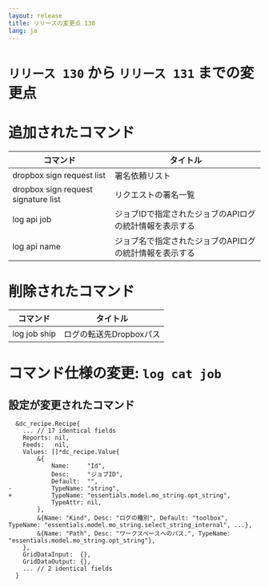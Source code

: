 ```yaml
---
layout: release
title: リリースの変更点 130
lang: ja
---
```


# `リリース 130` から `リリース 131` までの変更点

# 追加されたコマンド


| コマンド                            | タイトル                                                |
|-------------------------------------|---------------------------------------------------------|
| dropbox sign request list           | 署名依頼リスト                                          |
| dropbox sign request signature list | リクエストの署名一覧                                    |
| log api job                         | ジョブIDで指定されたジョブのAPIログの統計情報を表示する |
| log api name                        | ジョブ名で指定されたジョブのAPIログの統計情報を表示する |



# 削除されたコマンド


| コマンド     | タイトル                |
|--------------|-------------------------|
| log job ship | ログの転送先Dropboxパス |



# コマンド仕様の変更: `log cat job`



## 設定が変更されたコマンド


```
  &dc_recipe.Recipe{
  	... // 17 identical fields
  	Reports: nil,
  	Feeds:   nil,
  	Values: []*dc_recipe.Value{
  		&{
  			Name:     "Id",
  			Desc:     "ジョブID",
  			Default:  "",
- 			TypeName: "string",
+ 			TypeName: "essentials.model.mo_string.opt_string",
  			TypeAttr: nil,
  		},
  		&{Name: "Kind", Desc: "ログの種別", Default: "toolbox", TypeName: "essentials.model.mo_string.select_string_internal", ...},
  		&{Name: "Path", Desc: "ワークスペースへのパス.", TypeName: "essentials.model.mo_string.opt_string"},
  	},
  	GridDataInput:  {},
  	GridDataOutput: {},
  	... // 2 identical fields
  }
```
